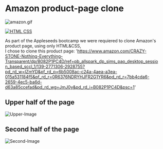 # Amazon product-page clone


![amazon.gif](https://c.tenor.com/5qLlvFFnMCwAAAAC/amazon-package.gif)





[![HTML CSS](https://img.shields.io/badge/HTML-CSS-<COLOR>.svg)](https://shields.io/)

As part of the Appleseeds bootcamp we were requiered to clone Amazon's product page, using only HTML&CSS, <br />
I chose to clone this product page: 'https://www.amazon.com/CRAZY-STONE-Nothing-Everything-Transparent/dp/B082P1PC4D/ref=pb_allspark_dp_sims_pao_desktop_session_based_sccl_1/139-2771306-2928755?pd_rd_w=IZmYD&pf_rd_p=6b5008ac-c24a-4aea-a3ea-015a531184f5&pf_rd_r=0R6376NDRYHJFR2G1YR6&pd_rd_r=7bb4cda6-2659-4ec5-ba6d-d63a85ccefad&pd_rd_wg=JmJ0y&pd_rd_i=B082P1PC4D&psc=1'

## Upper half of the page

![Upper-Image](https://i.postimg.cc/gk4zjVqV/bg-img.png)


## Second half of the page
![Second-Image](https://i.postimg.cc/SNmQmT8Q/bottom-half.png)


